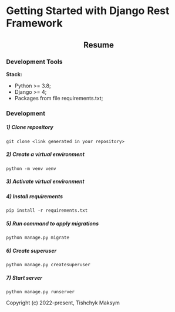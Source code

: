 # Getting Started with Django Rest Framework

<h2 align="center">Resume</h2>

### Development Tools

**Stack:**
- Python >= 3.8;
- Django >= 4;
- Packages from file requirements.txt;

### Development

##### 1) Clone repository

    git clone <link generated in your repository>

##### 2) Create a virtual environment

    python -m venv venv
    
##### 3) Activate virtual environment

##### 4) Install requirements

    pip install -r requirements.txt

##### 5) Run command to apply migrations

    python manage.py migrate
    
##### 6) Create superuser

    python manage.py createsuperuser
    
##### 7) Start server

    python manage.py runserver


Copyright (c) 2022-present, Tishchyk Maksym



